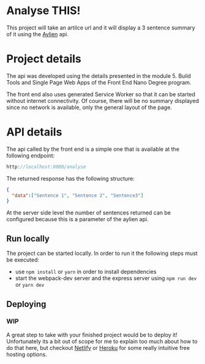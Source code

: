 
# Analyse THIS!

This project will take an artilce url and it will display a 3 sentence summary of it using the [Aylien](https://developer.aylien.com) api.

# Project details

The api was developed using the details presented in the module 5. Build Tools and Single Page Web Apps of the Front End Nano Degree program. 

The front end also uses generated Service Worker so that it can be started without internet connectivity. Of course, there will be no summary displayed since no network is available, only the general layout of the page.

# API details

The api called by the front end is a simple one that is available at the following endpoint:

```js
http://localhost:8080/analyse
```

The returned response has the following structure:

```json
{
  "data":["Sentence 1", "Sentence 2", "Sentence3"]
}
```

At the server side level the number of sentences returned can be configured because this is a parameter of the aylien api.

## Run locally 

The project can be started locally. In order to run it the following steps must be executed:

- use `npm install` or `yarn` in order to install dependencies
- start the webpack-dev server and the express server using `npm run dev` or `yarn dev`

## Deploying

### WIP

A great step to take with your finished project would be to deploy it! Unfortunately its a bit out of scope for me to explain too much about how to do that here, but checkout [Netlify](https://www.netlify.com/) or [Heroku](https://www.heroku.com/) for some really intuitive free hosting options.
